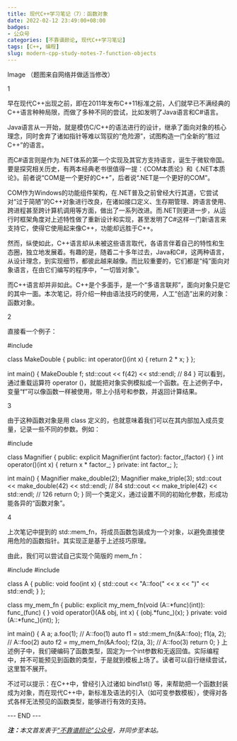 ```yaml
---
title: 现代C++学习笔记（7）：函数对象
date: 2022-02-12 23:49:00+08:00
badges:
- 公众号
categories: [不靠谱颜论, 现代C++学习笔记]
tags: [C++, 编程]
slug: modern-cpp-study-notes-7-function-objects
---
```


Image
（题图来自网络并做适当修改）

1

早在现代C++出现之前，即在2011年发布C++11标准之前，人们就早已不满经典的C++语言种种局限，而做了多种不同的尝试，比如发明了Java语言和C#语言。

Java语言从一开始，就是模仿C/C++的语法进行的设计，继承了面向对象的核心理念，同时舍弃了诸如指针等难以驾驭的“危险源”，试图构造一门全新的“胜过C++”的语言。

而C#语言则是作为.NET体系的第一个实现及其官方支持语言，诞生于微软帝国。要是探究相关历史，有两本经典老书很值得一提：《COM本质论》和《.NET本质论》。前者说“COM是一个更好的C++”，后者说“.NET是一个更好的COM”。

COM作为Windows的功能组件架构，在.NET普及之前曾经大行其道，它尝试对“过于简陋”的C++对象进行改良，在诸如接口定义、生存期管理、跨语言使用、跨进程甚至跨计算机调用等方面，做出了一系列改进。而.NET则更进一步，从运行时框架角度对上述特性做了重新设计和实现，甚至发明了C#这样一门新语言来支持它，使得它使用起来像C++，功能却远胜于C++。

然而，纵使如此，C++语言却从未被这些语言取代，各语言伴着自己的特性和生态圈，独立地发展着。有趣的是，随着二十多年过去，Java和C#，这两种语言，从设计理念，到实现细节，都彼此越来越像。而比较重要的，它们都是“纯”面向对象语言，在由它们编写的程序中，“一切皆对象”。

而C++语言却并非如此。C++是个多面手，是一个“多语言联邦”，面向对象只是它的其中一面。本次笔记，将介绍一种由语法技巧的使用，人工“创造”出来的对象：函数对象。

2

直接看一个例子：

#include <iostream>

class MakeDouble
{
public:
  int operator()(int x) { return 2 * x; }
};

int main()
{
  MakeDouble f;
  std::cout << f(42) << std::endl; // 84
}
可以看到，通过重载运算符 operator ()，就能把对象实例模拟成一个函数。在上述例子中，变量“f”可以像函数一样被使用，带上小括号和参数，并返回计算结果。

3

由于这种函数对象是用 class 定义的，也就意味着我们可以在其内部加入成员变量，记录一些不同的参数。例如：

#include <iostream>

class Magnifier
{
public:
  explicit Magnifier(int factor): factor_(factor) { }
  int operator()(int x) { return x * factor_; }
private:
  int factor_;
};

int main()
{
  Magnifier make_double(2);
  Magnifier make_triple(3);
  std::cout << make_double(42) << std::endl; // 84
  std::cout << make_triple(42) << std::endl; // 126
  return 0;
}
同一个类定义，通过设置不同的初始化参数，形成功能各异的“函数对象”。

4

上次笔记中提到的 std::mem_fn，将成员函数包装成为一个对象，以避免直接使用危险的函数指针。其实现正是基于上述技巧原理。

由此，我们可以尝试自己实现个简版的 mem_fn：

#include <iostream>
#include <functional>

class A
{
public:
  void foo(int x)
{
    std::cout << "A::foo(" << x << ")" << std::endl;
  }
};

class my_mem_fn
{
public:
  explicit my_mem_fn(void (A::*func)(int)): func_(func) { }
  void operator()(A& obj, int x) { (obj.*func_)(x); }
private:
  void (A::*func_)(int);
};

int main()
{
  A a;
  a.foo(1); // A::foo(1)
  auto f1 = std::mem_fn(&A::foo);
  f1(a, 2); // A::foo(2)
  auto f2 = my_mem_fn(&A:foo);
  f2(a, 3); // A::foo(3)
  return 0;
}
上述例子中，我们硬编码了函数类型，固定为一个int参数和无返回值。实际编程中，并不可能预见到函数的类型，于是就到模板上场了。读者可以自行继续尝试，这里暂不展开。

不过可以提示：在C++中，曾经引入过诸如 bind1st() 等，来帮助把一个函数封装成为对象，而在现代C++中，新标准及语法的引入（如可变参数模板），使得对各式各样无法预见的函数类型，能够进行有效的支持。

<div class="p-5 text-center">--- END ---</div>

<i><b>注：</b>本文首发表于[“不靠谱颜论”公众号](https://mp.weixin.qq.com/s/h60kkUhiN3Gh3IInruRq0A)，并同步至本站。</i>
